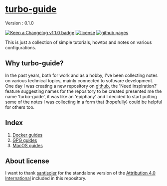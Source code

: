 # [turbo-guide](https://github.com/fugerit79/turbo-guide)

Version : 0.1.0

[![Keep a Changelog v1.1.0 badge](https://img.shields.io/badge/changelog-Keep%20a%20Changelog%20v1.1.0-%23E05735)](CHANGELOG.md) 
[![license](https://img.shields.io/badge/License-CC%20BY%204.0-teal.svg)](https://creativecommons.org/licenses/by/4.0/)
[![github pages](https://img.shields.io/badge/github%20pages-turbo%20guide-blue.svg)](https://turbo-guide.fugerit.org/)


This is just a collection of simple tutorials, howtos and notes on various configurations.

## Why turbo-guide?

In the past years, both for work and as a hobby, I've been collecting notes on various technical topics, mainly connected to software development. 
One day I was creating a new repository on [github](https://github.com/), the 'Need inspiration?' feature suggesting names for the repository to be
created presented me the name 'turbo-guide', it was like an 'epiphany' and I decided to start putting some of the notes I was collecting in a form that
(hopefully) could be helpful for others too.

## Index
1. [Docker guides](src/main/md/docker/index.md)
2. [GPG guides](src/main/md/gpg/index.md)
2. [MacOS guides](src/main/md/macos/index.md)

## About license

I want to thank [santisoler](https://github.com/santisoler/cc-licenses) for the standalone version of the 
	[Attribution 4.0 International](https://github.com/santisoler/cc-licenses/blob/main/LICENSE-CC-BY) 
	included in this repository.